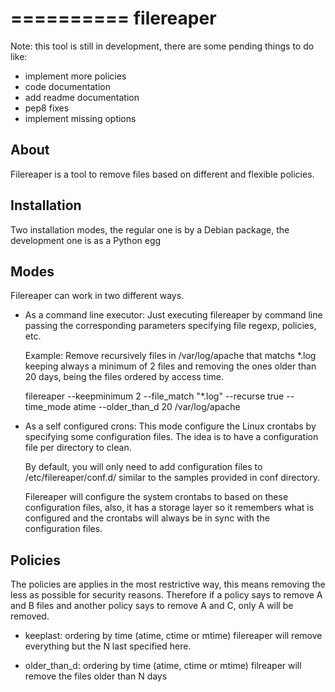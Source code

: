 ==========
filereaper
==========

Note: this tool is still in development, there are some pending things to do like:
 * implement more policies
 * code documentation
 * add readme documentation
 * pep8 fixes
 * implement missing options

About
---------

Filereaper is a tool to remove files based on different and flexible policies.


Installation
-------------

Two installation modes, the regular one is by a Debian package, the development one is as a Python egg

Modes
--------

Filereaper can work in two different ways.

 * As a command line executor:
   Just executing filereaper by command line passing the corresponding parameters specifying file regexp, policies, etc.

   Example: Remove recursively files in /var/log/apache that matchs \*.log keeping always a minimum of 2 files and removing the ones older than 20 days, being the files ordered by access time.

   filereaper --keepminimum 2 --file_match "\*.log" --recurse true --time_mode atime --older_than_d 20 /var/log/apache

 * As a self configured crons:
   This mode configure the Linux crontabs by specifying some configuration files. The idea is to have a configuration file per directory to clean.

   By default, you will only need to add configuration files to /etc/filereaper/conf.d/ similar to the samples provided in conf directory.

   Filereaper will configure the system crontabs to based on these configuration files, also, it has a storage layer so it remembers what is configured and the crontabs will always be in sync with the configuration files.


Policies
---------

The policies are applies in the most restrictive way, this means removing the less as possible for security reasons. Therefore if a policy says to remove A and B files and another policy says to remove A and C, only A will be removed.

 * keeplast: ordering by time (atime, ctime or mtime) filereaper will remove everything but the N last specified here.

 * older_than_d: ordering by time (atime, ctime or mtime) filreaper will remove the files older than N days

